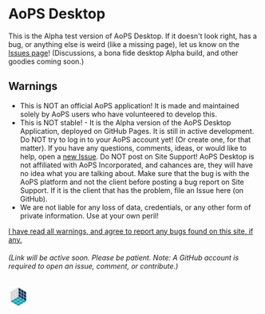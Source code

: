 # AoPS Desktop
This is the Alpha test version of AoPS Desktop. If it doesn't look right, has a bug, or anything else is weird (like a missing page), let us know on the [Issues page](https://github.com/darkwater4213/aops-desktop/issues/new)! (Discussions, a bona fide desktop Alpha build, and other goodies coming soon.)

## Warnings
- This is NOT an official AoPS application! It is made and maintained solely by AoPS users who have volunteered to develop this.
- This is NOT stable! - It is the Alpha version of the AoPS Desktop Application, deployed on GitHub Pages. It is still in active development. Do NOT try to log in to your AoPS account yet! (Or create one, for that matter). If you have any questions, comments, ideas, or would like to help, open a [new Issue](https://github.com/darkwater4213/aops-desktop/issues/new). Do NOT post on Site Support! AoPS Desktop is not affiliated with AoPS Incorporated, and cahances are, they will have no idea what you are talking about. Make sure that the bug is with the AoPS platform and not the client before posting a bug report on Site Support. If it is the client that has the problem, file an Issue here (on GitHub). <!-- Or contact one of us directly at... -->
- We are not liable for any loss of data, credentials, or any other form of private information. Use at your own peril!

[I have read all warnings, and agree to report any bugs found on this site, if any.](https://github.com/darkwater4213/aops-desktop/tree/pages-deploy/docs)
###### (Link will be active soon. Please be patient. Note: A GitHub account is required to open an issue, comment, or contribute.)
![Loading, please wait...](https://raw.githubusercontent.com/darkwater4213/aops-desktop/main/imgs/logo-loading.gif)
<!-- Or you can PM one of us on AoPS. Just don't expect a fast respone; we can be quite inactive at times. --> 
<!-- # What is AoPS Desktop?
AoPS desktop is a volunteer-led, user-made platform for Art of Problem Solving. Except that it has a completely revamped homepage, better (customizable!) GUI, and all sorts of other cool stuff. The original site can be found at [AoPS.com](https://artofproblemsolving.com) -->
